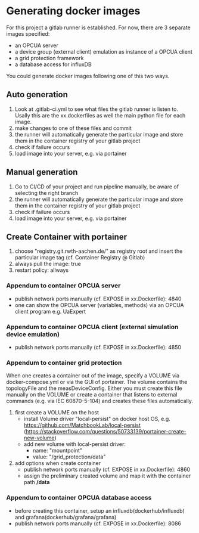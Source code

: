 # Generating docker images

For this project a gitlab runner is established. For now, there are 3 separate images specified:
- an OPCUA server
- a device group (external client) emulation as instance of a OPCUA client
- a grid protection framework
- a database access for influxDB

You could generate docker images following one of this two ways.

## Auto generation
1. Look at .gitlab-ci.yml to see what files the gitlab runner is listen to. Usally this are the xx.dockerfiles as well the main python file for each image.
2. make changes to one of these files and commit
3. the runner will automatically generate the particular image and store them in the container registry of your gitlab project
4. check if failure occurs
5. load image into your server, e.g. via portainer 

## Manual generation
1. Go to CI/CD of your project and run pipeline manually, be aware of selecting the right branch
2. the runner will automatically generate the particular image and store them in the container registry of your gitlab project
3. check if failure occurs
4. load image into your server, e.g. via portainer

## Create Container with portainer
1. choose "registry.git.rwth-aachen.de/" as registry root and insert the particular image tag (cf. Container Registry @ Gitlab)
2. always pull the image: true
3. restart policy: allways

### Appendum to container OPCUA server
- publish network ports manually (cf. EXPOSE in xx.Dockerfile): 4840
- one can show the OPCUA server (variables, methods) via an OPCUA client program e.g. UaExpert 

### Appendum to container OPCUA client (external simulation device emulation)
- publish network ports manually (cf. EXPOSE in xx.Dockerfile): 4850

### Appendum to container grid protection
When one creates a container out of the image, specify a VOLUME via docker-compose.yml or via the GUI of portainer.
The volume contains the topologyFile and the measDeviceConfig.
Either you must create this file manually on the VOLUME or create a container that listens to external commands 
(e.g. via IEC 60870-5-104) and creates these files automatically.

1. first create a VOLUME on the host
    - install Volume driver "local-persist" on docker host OS, e.g. https://github.com/MatchbookLab/local-persist 
    (https://stackoverflow.com/questions/50733139/portainer-create-new-volume)
    - add new volume with local-persist driver:
        - name: "mountpoint"
        - value: "/grid_protection/data"
2. add options when create container
    - publish network ports manually (cf. EXPOSE in xx.Dockerfile): 4860
    - assign the preliminary created volume and map it with the container path **/data**

### Appendum to container OPCUA database access
- before creating this container, setup an influxdb(dockerhub/influxdb) and grafana(dockerhub/grafana/grafana)
- publish network ports manually (cf. EXPOSE in xx.Dockerfile): 8086


